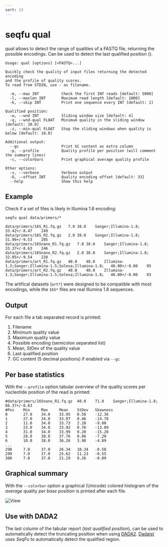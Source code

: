 ```yaml
---
sort: 13
---
```

# seqfu qual

*qual* allows to detect the range of qualities of a FASTQ file, returning the possible encodings.
Can be used to detect the last qualified position ().


```text
Usage: qual [options] [<FASTQ>...] 

Quickly check the quality of input files returning the detected encoding 
and the profile of quality scores. 
To read from STDIN, use - as filename.

  -m, --max INT          Check the first INT reads [default: 5000]
  -l, --maxlen INT       Maximum read length [default: 1000]
  -k, --skip INT         Print one sequence every INT [default: 1]

Qualified position:
  -w, --wnd INT          Sliding window size [default: 4]
  -q, --wnd-qual FLOAT   Minimum quality in the sliding window [default: 30.0]
  -z, --min-qual FLOAT   Stop the sliding windows when quality is below [default: 18.0]   

Additional output:
  --gc                   Print GC content as extra column
  -p, --profile          Quality profile per position (will comment the summary lines)
  -c, --colorbars        Print graphical average quality profile

Other options:
  -v, --verbose          Verbose output
  -O, --offset INT       Quality encoding offset [default: 33]
  --help                 Show this help
```

## Example

Check if a set of files is likely in Illumina 1.8 encoding:

```
seqfu qual data/primers/*

data/primers/16S_R1.fq.gz	7.0	38.0	Sanger;Illumina-1.8;	33.42+/-8.47	249
data/primers/16S_R2.fq.gz	2.0	38.0	Sanger;Illumina-1.8;	31.96+/-9.53	205
data/primers/16Snano_R1.fq.gz	7.0	38.0	Sanger;Illumina-1.8;	33.37+/-8.63	246
data/primers/16Snano_R2.fq.gz	2.0	38.0	Sanger;Illumina-1.8;	32.05+/-9.54	220
data/primers/art_R1.fq.gz	40.0	40.0	Illumina-1.3;Sanger;Illumina-1.5;Solexa;Illumina-1.8;	40.00+/-0.00	95
data/primers/art_R2.fq.gz	40.0	40.0	Illumina-1.3;Sanger;Illumina-1.5;Solexa;Illumina-1.8;	40.00+/-0.00	93
```

The artifical datasets (`art*`) were designed to be compatible with most encodings,
while the `16S*` files are real Illumina 1.8 sequences.

## Output

For each file a tab separated record is printed:
1. Filename
2. Minimum quality value 
3. Maximum quality value 
4. Possible encoding (semicolon separated list)
5. Mean, StDev of the quality value  
6. Last qualified position
7. GC content (5 decimal positions) if enabled via `--gc`

## Per base statistics

With the `--profile` option tabular overview of the quality scores per
nucleotide position of the read is printed:

```text
#data/primers/16Snano_R1.fq.gz  40.0    71.0    Sanger;Illumina-1.8;    66.37+/-8.63
#Pos    Min     Max     Mean    StDev   Skewness
0       27.0    34.0    33.95   0.50    -12.36
1       27.0    34.0    33.97   0.46    -14.78
2       11.0    34.0    33.73   2.28    -9.08
3       23.0    34.0    33.92   0.76    -13.09
4       31.0    34.0    33.99   0.20    -15.20
5       28.0    38.0    37.76   0.86    -7.20
6       10.0    38.0    36.26   3.98    -4.89
...
298     7.0     37.0    26.34   10.34   -0.58
299     7.0     37.0    25.62   11.23   -0.55
300     7.0     37.0    21.29   9.26    -0.09
```

## Graphical summary

With the `--colorbar` option a graphical (Unicode) colored histogram of the _average_
quality _per base position_ is printed after each file.

![View]({{site.baseurl}}/img/qual.png)


## Use with DADA2

The last column of the tabular report (_last qualified position_), can be used to
automatically detect the truncating position when using [DADA2](https://benjjneb.github.io/dada2/tutorial_1_8.html).
[Dadaist](https://quadram-institute-bioscience.github.io/dadaist2/)
uses *SeqFu* to automatically detect the qualified region.